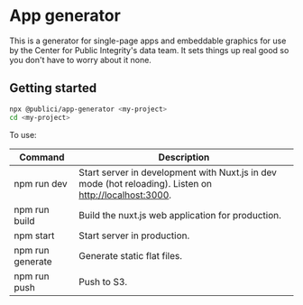 # App generator

This is a generator for single-page apps and embeddable graphics for use by the Center for Public Integrity's data team. It sets things up real good so you don't have to worry about it none.

## Getting started

```bash
npx @publici/app-generator <my-project>
cd <my-project>
```

To use:

| Command | Description |
|---------|-------------|
| npm run dev | Start server in development with Nuxt.js in dev mode (hot reloading). Listen on [http://localhost:3000](http://localhost:3000). |
| npm run build | Build the nuxt.js web application for production. |
| npm start | Start server in production. |
| npm run generate | Generate static flat files. |
| npm run push | Push to S3. |
